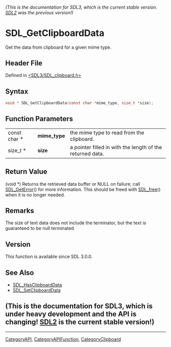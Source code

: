 ###### (This is the documentation for SDL3, which is the current stable version. [SDL2](https://wiki.libsdl.org/SDL2/) was the previous version!)
# SDL_GetClipboardData

Get the data from clipboard for a given mime type.

## Header File

Defined in [<SDL3/SDL_clipboard.h>](https://github.com/libsdl-org/SDL/blob/main/include/SDL3/SDL_clipboard.h)

## Syntax

```c
void * SDL_GetClipboardData(const char *mime_type, size_t *size);
```

## Function Parameters

|              |               |                                                           |
| ------------ | ------------- | --------------------------------------------------------- |
| const char * | **mime_type** | the mime type to read from the clipboard.                 |
| size_t *     | **size**      | a pointer filled in with the length of the returned data. |

## Return Value

(void *) Returns the retrieved data buffer or NULL on failure; call
[SDL_GetError](SDL_GetError)() for more information. This should be freed
with [SDL_free](SDL_free)() when it is no longer needed.

## Remarks

The size of text data does not include the terminator, but the text is
guaranteed to be null terminated.

## Version

This function is available since SDL 3.0.0.

## See Also

- [SDL_HasClipboardData](SDL_HasClipboardData)
- [SDL_SetClipboardData](SDL_SetClipboardData)


## (This is the documentation for SDL3, which is under heavy development and the API is changing! [SDL2](https://wiki.libsdl.org/SDL2/) is the current stable version!)



----
[CategoryAPI](CategoryAPI), [CategoryAPIFunction](CategoryAPIFunction), [CategoryClipboard](CategoryClipboard)

